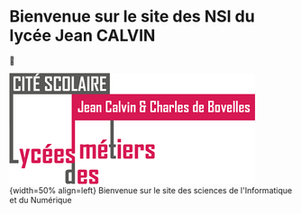 # Bienvenue sur le site des NSI du lycée Jean CALVIN

 <!-- Site calvin :-->
 <!-- <figure>
 <!-- <img src="../img/Logo_Calvin1.png" width="300">-->
 <!-- <figcaption> Le lycée</figcaption>-->
 <!-- </figure>-->


:snake:

<!-- # Image flottantes-->
![Logo_Calvin1](img/Logo_Calvin1.png){width=50% align=left}
Bienvenue sur le site des sciences de l'Informatique et du Numérique




